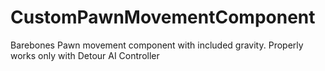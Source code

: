 # CustomPawnMovementComponent

Barebones Pawn movement component with included gravity. Properly works only with Detour AI Controller
